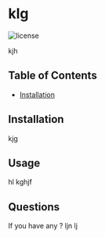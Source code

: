 # klg
![license](https://img.shields.io/badge/license-kghjf-blue.png)

kjh
## Table of Contents
- [Installation](#installation)

## Installation

kjg

## Usage
hl
kghjf

## Questions
If you have any ?
ljn
lj


